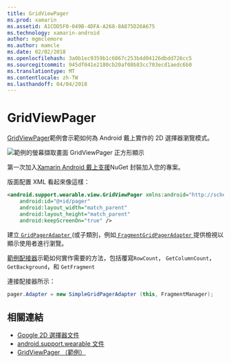 ```yaml
---
title: GridViewPager
ms.prod: xamarin
ms.assetid: A1CDD5F0-049B-4DFA-A268-8A875D26A675
ms.technology: xamarin-android
author: mgmclemore
ms.author: mamcle
ms.date: 02/02/2018
ms.openlocfilehash: 3a0b1ec9359b1c6067c253b4d04126dbdd726cc5
ms.sourcegitcommit: 945df041e2180cb20af08b83cc703ecd1aedc6b0
ms.translationtype: MT
ms.contentlocale: zh-TW
ms.lasthandoff: 04/04/2018
---
```

# <a name="gridviewpager"></a>GridViewPager

[GridViewPager](https://developer.xamarin.com/samples/GridViewPager/)範例會示範如何為 Android 戴上實作的 2D 選擇器瀏覽模式。

![範例的螢幕擷取畫面 GridViewPager 正方形顯示](gridviewpager-images/gridviewpager.png)

第一次加入[Xamarin Android 戴上支援](http://www.nuget.org/packages/Xamarin.Android.Wear/)NuGet 封裝加入您的專案。

版面配置 XML 看起來像這樣：

```xml
<android.support.wearable.view.GridViewPager xmlns:android="http://schemas.android.com/apk/res/android"
    android:id="@+id/pager"
    android:layout_width="match_parent"
    android:layout_height="match_parent"
    android:keepScreenOn="true" />
```

建立[ `GridPagerAdapter` ](http://developer.android.com/reference/android/support/wearable/view/GridPagerAdapter.html) (或子類別，例如[ `FragmentGridPagerAdapter` ](http://developer.android.com/reference/android/support/wearable/view/FragmentGridPagerAdapter.html)提供檢視以顯示使用者進行瀏覽。

[範例配接器](https://github.com/xamarin/monodroid-samples/blob/master/wear/GridViewPager/GridViewPager/SimpleGridPagerAdapter.cs)示範如何實作需要的方法，包括覆寫`RowCount`， `GetColumnCount`， `GetBackground`，和 `GetFragment`

連接配接器所示：

```csharp
pager.Adapter = new SimpleGridPagerAdapter (this, FragmentManager);
```



## <a name="related-links"></a>相關連結

- [Google 2D 選擇器文件](https://developer.android.com/training/wearables/ui/2d-picker.html)
- [android.support.wearable 文件](https://developer.android.com/reference/android/support/wearable/view/package-summary.html)
- [GridViewPager （範例）](https://developer.xamarin.com/samples/GridViewPager/)

